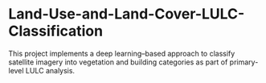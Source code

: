 # Land-Use-and-Land-Cover-LULC-Classification
This project implements a deep learning–based approach to classify satellite imagery into vegetation and building categories as part of primary-level LULC analysis.
